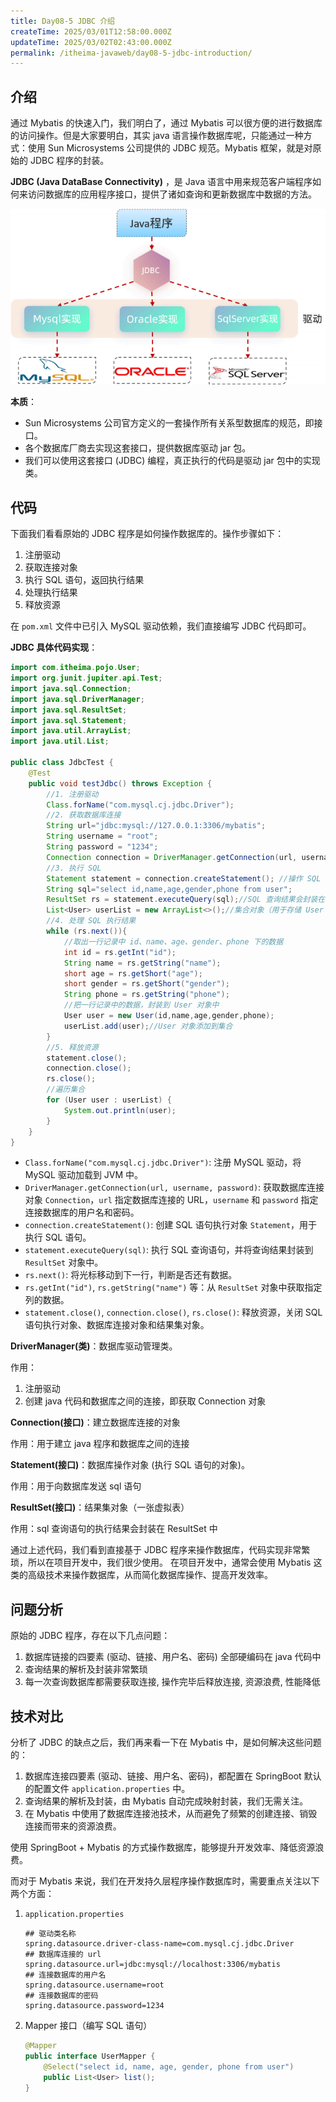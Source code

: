 ```yaml
---
title: Day08-5 JDBC 介绍
createTime: 2025/03/01T12:58:00.000Z
updateTime: 2025/03/02T02:43:00.000Z
permalink: /itheima-javaweb/day08-5-jdbc-introduction/
---
```


## ****介绍****


通过 Mybatis 的快速入门，我们明白了，通过 Mybatis 可以很方便的进行数据库的访问操作。但是大家要明白，其实 java 语言操作数据库呢，只能通过一种方式：使用 Sun Microsystems 公司提供的 JDBC 规范。Mybatis 框架，就是对原始的 JDBC 程序的封装。


**JDBC (Java DataBase Connectivity)** ，是 Java 语言中用来规范客户端程序如何来访问数据库的应用程序接口，提供了诸如查询和更新数据库中数据的方法。


![image.png](assets/c2b8b3cad6dd84df7db6586ea2a5db14.png)


**本质**：

- Sun Microsystems 公司官方定义的一套操作所有关系型数据库的规范，即接口。
- 各个数据库厂商去实现这套接口，提供数据库驱动 jar 包。
- 我们可以使用这套接口 (JDBC) 编程，真正执行的代码是驱动 jar 包中的实现类。

## ****代码****


下面我们看看原始的 JDBC 程序是如何操作数据库的。操作步骤如下：

1. 注册驱动
2. 获取连接对象
3. 执行 SQL 语句，返回执行结果
4. 处理执行结果
5. 释放资源

在 `pom.xml` 文件中已引入 MySQL 驱动依赖，我们直接编写 JDBC 代码即可。


**JDBC 具体代码实现**：


```java
import com.itheima.pojo.User;
import org.junit.jupiter.api.Test;
import java.sql.Connection;
import java.sql.DriverManager;
import java.sql.ResultSet;
import java.sql.Statement;
import java.util.ArrayList;
import java.util.List;

public class JdbcTest {
    @Test
    public void testJdbc() throws Exception {
        //1. 注册驱动
        Class.forName("com.mysql.cj.jdbc.Driver");
        //2. 获取数据库连接
        String url="jdbc:mysql://127.0.0.1:3306/mybatis";
        String username = "root";
        String password = "1234";
        Connection connection = DriverManager.getConnection(url, username, password);
        //3. 执行 SQL
        Statement statement = connection.createStatement(); //操作 SQL 的对象
        String sql="select id,name,age,gender,phone from user";
        ResultSet rs = statement.executeQuery(sql);//SQL 查询结果会封装在 ResultSet 对象中
        List<User> userList = new ArrayList<>();//集合对象（用于存储 User 对象）
        //4. 处理 SQL 执行结果
        while (rs.next()){
            //取出一行记录中 id、name、age、gender、phone 下的数据
            int id = rs.getInt("id");
            String name = rs.getString("name");
            short age = rs.getShort("age");
            short gender = rs.getShort("gender");
            String phone = rs.getString("phone");
            //把一行记录中的数据，封装到 User 对象中
            User user = new User(id,name,age,gender,phone);
            userList.add(user);//User 对象添加到集合
        }
        //5. 释放资源
        statement.close();
        connection.close();
        rs.close();
        //遍历集合
        for (User user : userList) {
            System.out.println(user);
        }
    }
}
```

- `Class.forName("com.mysql.cj.jdbc.Driver")`: 注册 MySQL 驱动，将 MySQL 驱动加载到 JVM 中。
- `DriverManager.getConnection(url, username, password)`: 获取数据库连接对象 `Connection`，`url` 指定数据库连接的 URL，`username` 和 `password` 指定连接数据库的用户名和密码。
- `connection.createStatement()`: 创建 SQL 语句执行对象 `Statement`，用于执行 SQL 语句。
- `statement.executeQuery(sql)`: 执行 SQL 查询语句，并将查询结果封装到 `ResultSet` 对象中。
- `rs.next()`: 将光标移动到下一行，判断是否还有数据。
- `rs.getInt("id")`, `rs.getString("name")` 等：从 `ResultSet` 对象中获取指定列的数据。
- `statement.close()`, `connection.close()`, `rs.close()`: 释放资源，关闭 SQL 语句执行对象、数据库连接对象和结果集对象。

**DriverManager(类)**：数据库驱动管理类。


作用：

1. 注册驱动
2. 创建 java 代码和数据库之间的连接，即获取 Connection 对象

**Connection(接口)**：建立数据库连接的对象


作用：用于建立 java 程序和数据库之间的连接


**Statement(接口)**：数据库操作对象 (执行 SQL 语句的对象)。


作用：用于向数据库发送 sql 语句


**ResultSet(接口)**：结果集对象（一张虚拟表）


作用：sql 查询语句的执行结果会封装在 ResultSet 中


通过上述代码，我们看到直接基于 JDBC 程序来操作数据库，代码实现非常繁琐，所以在项目开发中，我们很少使用。 在项目开发中，通常会使用 Mybatis 这类的高级技术来操作数据库，从而简化数据库操作、提高开发效率。


## ****问题分析****


原始的 JDBC 程序，存在以下几点问题：

1. 数据库链接的四要素 (驱动、链接、用户名、密码) 全部硬编码在 java 代码中
2. 查询结果的解析及封装非常繁琐
3. 每一次查询数据库都需要获取连接, 操作完毕后释放连接, 资源浪费, 性能降低

## ****技术对比****


分析了 JDBC 的缺点之后，我们再来看一下在 Mybatis 中，是如何解决这些问题的：

1. 数据库连接四要素 (驱动、链接、用户名、密码)，都配置在 SpringBoot 默认的配置文件 `application.properties` 中。
2. 查询结果的解析及封装，由 Mybatis 自动完成映射封装，我们无需关注。
3. 在 Mybatis 中使用了数据库连接池技术，从而避免了频繁的创建连接、销毁连接而带来的资源浪费。

使用 SpringBoot + Mybatis 的方式操作数据库，能够提升开发效率、降低资源浪费。


而对于 Mybatis 来说，我们在开发持久层程序操作数据库时，需要重点关注以下两个方面：

1. `application.properties`

	```plain text
	## 驱动类名称
	spring.datasource.driver-class-name=com.mysql.cj.jdbc.Driver
	## 数据库连接的 url
	spring.datasource.url=jdbc:mysql://localhost:3306/mybatis
	## 连接数据库的用户名
	spring.datasource.username=root
	## 连接数据库的密码
	spring.datasource.password=1234
	```

2. Mapper 接口（编写 SQL 语句）

	```java
	@Mapper
	public interface UserMapper {
	    @Select("select id, name, age, gender, phone from user")
	    public List<User> list();
	}
	```

